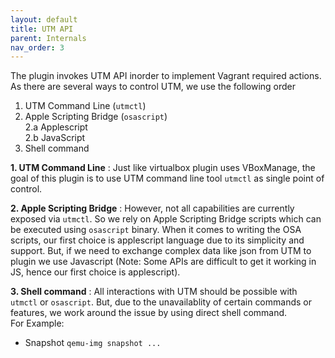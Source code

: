 ```yaml
---
layout: default
title: UTM API
parent: Internals
nav_order: 3
---
```


The plugin invokes UTM API inorder to implement Vagrant required actions.
As there are several ways to control UTM, we use the following order

1. UTM Command Line (`utmctl`) 
2. Apple Scripting Bridge (`osascript`)   
  2.a Applescript  
  2.b JavaScript
3. Shell command


**1. UTM Command Line** : Just like virtualbox plugin uses VBoxManage, the goal of this plugin is to use UTM command line tool `utmctl` as single point of control.

**2. Apple Scripting Bridge** :
However, not all capabilities are currently exposed via `utmctl`.
So we rely on Apple Scripting Bridge scripts which can be executed using `osascript` binary. 
When it comes to writing the OSA scripts, our first choice is applescript language due to its simplicity and support.
But, if we need to exchange complex data like json from UTM to plugin we use Javascript (Note: Some APIs are difficult to get it working in JS, hence our first choice is applescript).

**3. Shell command** : 
All interactions with UTM should be possible with `utmctl` or `osascript`. But, due to the unavailablity of certain commands or features, we work around the issue by using direct shell command.  
For Example:

* Snapshot `qemu-img snapshot ...`